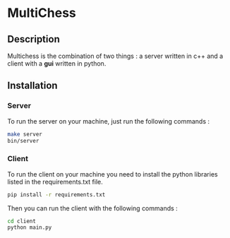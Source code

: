 # MultiChess
## Description
Multichess is the combination of two things : a server written in c++ and a client with a **gui** written in python.

## Installation
### Server
To run the server on your machine, just run the following commands :
```bash
make server
bin/server
```
### Client
To run the client on your machine you need to install the python libraries listed in the requirements.txt file.
```bash
pip install -r requirements.txt
```
Then you can run the client with the following commands :
```bash
cd client
python main.py
```
